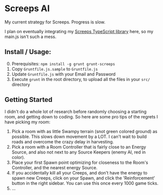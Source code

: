 # Screeps AI

My current strategy for Screeps. Progress is slow.

I plan on eventually integrating my [Screeps TypeScript library](https://github.com/vyder/screeps_ts-defs) here, so my main.js isn't such a mess.

## Install / Usage:

0. Prerequisites: `npm install -g grunt grunt-screeps`
1. Copy `Gruntfile.js.sample` to `Gruntfile.js`
2. Update `Gruntfile.js` with your Email and Password
3. Execute `grunt` in the root directory, to upload all the files in your `src/` directory

## Getting Started

I didn't do a whole lot of research before randomly choosing a starting room, and getting down to
coding. So here are some pro tips of the regrets I have picking my room:

1. Pick a room with as little Swampy terrain (snot green colored ground) as possible. This slows down
   movement by a LOT. I can't wait to build roads and overcome the crazy delay in harvesting.
2. Pick a room with a Room Controller that is fairly close to an Energy Source, and also not next to
   any Source Keepers (enemy AI, red in color).
3. Place your first Spawn point optimizing for closeness to the Room's Controller, and the nearest
   energy Source.
4. If you accidentally kill all your Creeps, and don't have the energy to spawn new Creeps, click on
   your Spawn, and click the 'Reinforcement' button in the right sidebar. You can use this once every
   1000 game ticks.
5. ...